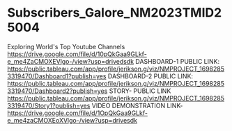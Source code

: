  # Subscribers_Galore_NM2023TMID25004
Exploring World's Top Youtube Channels
https://drive.google.com/file/d/10pQkGaa9GLkf-e_me4ZaCMOXEVlgo-/view?usp=drivedsdk
DASHBOARD-1 PUBLIC LINK:
https://public.tableau.com/app/profile/jerikson.g/viz/NMPROJECT_16982853319470/Dashboard1?publish=yes
DASHBOARD-2 PUBLIC LINK:
https://public.tableau.com/app/profile/jerikson.g/viz/NMPROJECT_16982853319470/Dashboard2?publish=yes
STORY- PUBLIC LINK
https://public.tableau.com/app/profile/jerikson.g/viz/NMPROJECT_16982853319470/Story1?publish=yes
VIDEO DEMONSTRATION LINK-
https://drive.google.com/file/d/1OpQkGaa9GLkf-e_me4zaCMOXEoXVlgo-/view?usp=drivesdk
